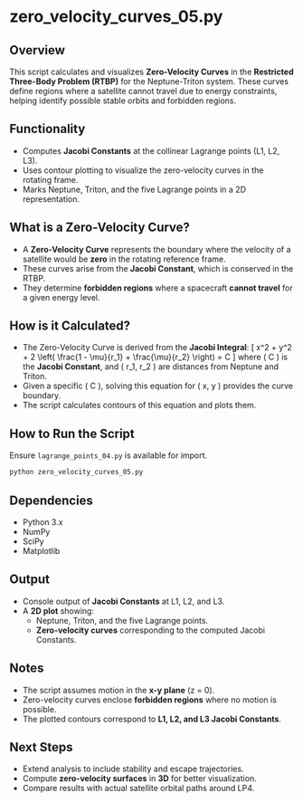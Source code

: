 # zero_velocity_curves_05.py

## Overview
This script calculates and visualizes **Zero-Velocity Curves** in the **Restricted Three-Body Problem (RTBP)** for the Neptune-Triton system. These curves define regions where a satellite cannot travel due to energy constraints, helping identify possible stable orbits and forbidden regions.

## Functionality
- Computes **Jacobi Constants** at the collinear Lagrange points (L1, L2, L3).
- Uses contour plotting to visualize the zero-velocity curves in the rotating frame.
- Marks Neptune, Triton, and the five Lagrange points in a 2D representation.

## What is a Zero-Velocity Curve?
- A **Zero-Velocity Curve** represents the boundary where the velocity of a satellite would be **zero** in the rotating reference frame.
- These curves arise from the **Jacobi Constant**, which is conserved in the RTBP.
- They determine **forbidden regions** where a spacecraft **cannot travel** for a given energy level.

## How is it Calculated?
- The Zero-Velocity Curve is derived from the **Jacobi Integral**:
  \[
  x^2 + y^2 + 2 \left( \frac{1 - \mu}{r_1} + \frac{\mu}{r_2} \right) = C
  \]
  where \( C \) is the **Jacobi Constant**, and \( r_1, r_2 \) are distances from Neptune and Triton.
- Given a specific \( C \), solving this equation for \( x, y \) provides the curve boundary.
- The script calculates contours of this equation and plots them.

## How to Run the Script
Ensure `lagrange_points_04.py` is available for import.
```sh
python zero_velocity_curves_05.py
```

## Dependencies
- Python 3.x
- NumPy
- SciPy
- Matplotlib

## Output
- Console output of **Jacobi Constants** at L1, L2, and L3.
- A **2D plot** showing:
  - Neptune, Triton, and the five Lagrange points.
  - **Zero-velocity curves** corresponding to the computed Jacobi Constants.

## Notes
- The script assumes motion in the **x-y plane** (z = 0).
- Zero-velocity curves enclose **forbidden regions** where no motion is possible.
- The plotted contours correspond to **L1, L2, and L3 Jacobi Constants**.

## Next Steps
- Extend analysis to include stability and escape trajectories.
- Compute **zero-velocity surfaces** in **3D** for better visualization.
- Compare results with actual satellite orbital paths around LP4.

